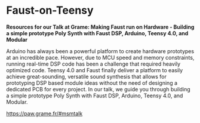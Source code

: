 # Faust-on-Teensy

**Resources for our Talk at Grame: Making Faust run on Hardware - Building a simple prototype Poly Synth with Faust DSP, Arduino, Teensy 4.0, and Modular**

Arduino has always been a powerful platform to create hardware prototypes at an incredible pace. However, due to MCU speed and memory constraints, running real-time DSP code has been a challenge that required heavily optimized code. Teensy 4.0 and Faust finally deliver a platform to easily achieve great-sounding, versatile sound synthesis that allows for prototyping DSP based module ideas without the need of designing a dedicated PCB for every project. In our talk, we guide you through building a simple prototype Poly Synth with Faust DSP, Arduino, Teensy 4.0, and Modular.

https://paw.grame.fr/#msmtalk
